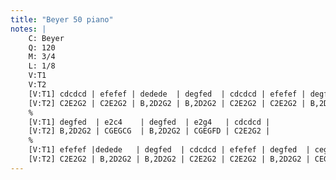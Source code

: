 ```yaml
---
title: "Beyer 50 piano"
notes: |
    C: Beyer
    Q: 120
    M: 3/4
    L: 1/8
    V:T1
    V:T2
    [V:T1] cdcdcd | efefef | dedede  | degfed  | cdcdcd | efefef | degfed  | c6      ||
    [V:T2] C2E2G2 | C2E2G2 | B,2D2G2 | B,2D2G2 | C2E2G2 | C2E2G2 | B,2D2G2 | CGEGCG ||
    %
    [V:T1] degfed  | e2c4    | degfed  | e2g4   | cdcdcd |
    [V:T2] B,2D2G2 | CGEGCG  | B,2D2G2 | CGEGFD | C2E2G2 |
    %
    [V:T1] efefef |dedede   | degfed  | cdcdcd | efefef | degfed  | cege c2 |
    [V:T2] C2E2G2 | B,2D2G2 | B,2D2G2 | C2E2G2 | C2E2G2 | B,2D2G2 | CEGE C2 |
---
```

